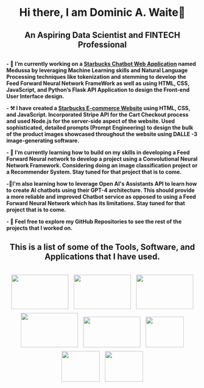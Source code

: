 <div align="center"><h1>Hi there, I am Dominic A. Waite👋</h1></div>

<div align = "center"><h2>An Aspiring Data Scientist and FINTECH Professional<h2></div>

**- 🔭 I’m currently working on a [Starbucks Chatbot Web Application](https://www.youtube.com/watch?v=64LHlNL-w3o) named Medussa by leveraging Machine Learning skills and Natural Language Processing techniques like tokenization and stemming to develop the Feed Forward Neural Network FrameWork as well as using HTML, CSS, JavaScript, and Python’s Flask API Application to design the Front-end User Interface design.**

**- ⚒️ I have created a [Starbucks E-commerce Website](https://www.youtube.com/watch?v=qoFOY9T3spA) using HTML, CSS, and JavaScript. Incorporated Stripe API for the Cart Checkout process and used Node.js for the server-side aspect of the website. Used sophisticated, detailed prompts (Prompt Engineering) to design the bulk of the product images showcased throughout the website using DALLE -3 image-generating software.**

**- 🌱 I’m currently learning how to build on my skills in developing a Feed Forward Neural network to develop a project using a Convolutional Neural Network Framework. Considering doing an image classification project or a Recommender System. Stay tuned for that project that is to come.**

**-🌱I'm also learning how to leverage Open AI's Assistants API to learn how to create AI chatbots using their GPT-4 architecture. This should provide a more reliable and improved Chatbot service as opposed to using a Feed Forward Neural Network which has its limitations. Stay tuned for that project that is to come.**

**- 🚀 Feel free to explore my GitHub Repositories to see the rest of the projects that I worked on.**


<div align = "center"><h2>This is a list of some of the Tools, Software, and Applications that I have used.<h2></div>

<div align="center">
  <img src="https://blogger.googleusercontent.com/img/a/AVvXsEj_KiTZmTMb-vgMM4cd_22DQZ6Kw-G4lYFdNuDg61JbcBrEBk-NX19fjzNmyI5IJ3qL8OAG5YPwLcZ8t06i1VZJTzFeUJS_IDhuv9l1YiZQ0O1EJn6gQRf0hgl2yxM0uwOM1JbXKwGuQdvNisqOofTpUf3LfHzF25DcLEpaRmwinyfZLQXMGEaxRQ_iossL=w72-h72" alt="" style="width: 150px; height: 90px; margin: 5px;">
  <img src="https://blogger.googleusercontent.com/img/a/AVvXsEhf_MfLh8J0nLUO4cIGiiw27ZKFvzNN4F9prohFetpRvK6qqiN8w5kNP21jhQKWV60_mbQ3R6bvJ3RnZyxlAWmrk460_5mRZUgIeVUTqngZx7bkx8EpNeU_asHVm83PYZpIBcAJDY1icOgE14QJiy6kug4zec1xZNAkdlrM16TK0z1jD-_0v3gydRe9Bgmm=w634-h276" alt="" style="width: 150px; height: 90px; margin: 5px;">
  <img src="https://blogger.googleusercontent.com/img/a/AVvXsEgX5KtK22bn8mirdoFxoOufgm_Tgn-BnIIGt_jpKbQh5TZBQsLe-g_0BL4IjlyF8xzYQOHq_yT0k_m3XNhs2NWegQv75QCJwJnU0R7Jy9Qt9sSthJTbfF5ZLkU1elLGQGB4cK5y2c4L4Pc5eNDLUJHgO6MSqUSGj12rYMDLBL8iUI1rqy6HuNJLUn5Z7P7p=w308-h136" alt="" style="width: 150px; height: 90px; margin: 5px;">
  <img src="https://blogger.googleusercontent.com/img/a/AVvXsEihhIBN_X6NqBoFgrxriQhVk9FWFamWnerfIpI59MXAVQUNFnds8gS1m4ZF0V2CSoDKkmrNRtQ7nQcYjzsmkaCycj6DDl1apsvVdPpJ6vZ6g-VDK_YMv7uT3hFQ1UKPA1VP9-GQKIdxP2udt6bcdoswqnH6dY-QQ8BRxVBPsVbhshwxIP5mnav-Bh6bEAF0=w192-h190" alt="" style="width: 150px; height: 90px; margin: 5px;">
  <img src="https://blogger.googleusercontent.com/img/a/AVvXsEhIQC_XDfTRW4L-HHpvwc7_7-CJFKBYFSSapCM_MPJWRu2FDd_8C0cwWrMH1VbyWjDn_6yZwKUIYHSveF_XRUV3R3w6LCqulDBQsnuJ2zQwExxMMuhyegZ0saRhRb5lCieV719gj6Eqwtaalzzs7QYtyE2WJo-QhE3D9z2ofZC3X5_f01KduRax7w9krXoZ=w284-h142" alt="" style="width: 150px; height: 80px; margin: 5px;">
  <img src="https://blogger.googleusercontent.com/img/a/AVvXsEi2cxr5sOknJuzdAk7Xf99XNVSzbllfiME60Ua7wG146_RhnBWIK_mb4xZmAfiECFuZS78nSVO1_DwBZb5I2yIT7BybYBe9ASIYFWfsaTnUZF3IMrgtzCzS9hM3V0fNo_bkvhl7ig4U_30w3vfOCKoq2d4sU3KrsH8fADnQfL_MN7DjZqBhg_npUEP_YQiO=w118-h118" alt="" style="width: 100px; height: 80px; margin: 5px;">
  <img src="https://blogger.googleusercontent.com/img/a/AVvXsEhdhbgAcNUEZHgMT8DPTrFlXozLBkBsTDv1RY5BtT2eGZqglAcpDUPIvBxlBnrt3Vcucs6xZddcyw9TL68TE2J0KlXYi2Y2grTgAjhBrCwpOpkSdWfyvK-F8eepBzhHE2dwEWBG-LkTKUZwRJqY1oFtSHMUqhG-9Hgi6QKBWhtOg08E0Fg7qD3JftVeDoCu" alt="" style="width: 100px; height: 80px; margin: 5px;">
  <img src="https://blogger.googleusercontent.com/img/a/AVvXsEiD7-0uZqwky95jrU7t6JwOFg8iVgE1EDS8JFWjnJs3PRpII32JKDy0_6UE1Pa3jlYTzBlASEkftsJMlBFNqEnRHb-vSsYWko3XqVfTqwzj1LEwNxD5oOIn90I12ea7m7bUV-2G4jl-rPczgDH6uQCSk9xzP1aIAHGWskv4Gckj_Wk-ObZlbu0giKUGQaSB" alt="" style="width: 100px; height: 80px; margin: 5px;">
</div>
